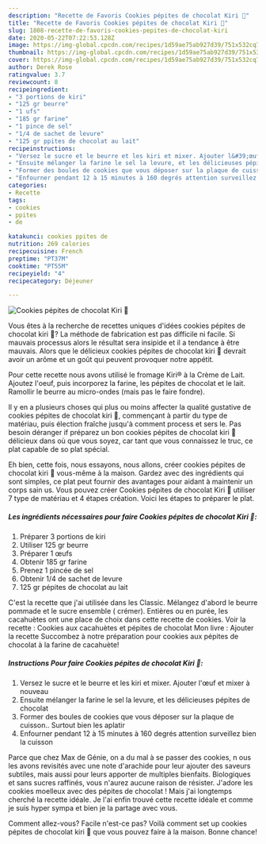 ```yaml
---
description: "Recette de Favoris Cookies pépites de chocolat Kiri 🧀"
title: "Recette de Favoris Cookies pépites de chocolat Kiri 🧀"
slug: 1808-recette-de-favoris-cookies-pepites-de-chocolat-kiri
date: 2020-05-22T07:22:53.128Z
image: https://img-global.cpcdn.com/recipes/1d59ae75ab927d39/751x532cq70/cookies-pepites-de-chocolat-kiri-🧀-photo-principale-de-la-recette.jpg
thumbnail: https://img-global.cpcdn.com/recipes/1d59ae75ab927d39/751x532cq70/cookies-pepites-de-chocolat-kiri-🧀-photo-principale-de-la-recette.jpg
cover: https://img-global.cpcdn.com/recipes/1d59ae75ab927d39/751x532cq70/cookies-pepites-de-chocolat-kiri-🧀-photo-principale-de-la-recette.jpg
author: Derek Rose
ratingvalue: 3.7
reviewcount: 8
recipeingredient:
- "3 portions de kiri"
- "125 gr beurre"
- "1 ufs"
- "185 gr farine"
- "1 pince de sel"
- "1/4 de sachet de levure"
- "125 gr ppites de chocolat au lait"
recipeinstructions:
- "Versez le sucre et le beurre et les kiri et mixer. Ajouter l&#39;œuf et mixer à nouveau"
- "Ensuite mélanger la farine le sel la levure, et les délicieuses pépites de chocolat"
- "Former des boules de cookies que vous déposer sur la plaque de cuisson.. Surtout bien les aplatir"
- "Enfourner pendant 12 à 15 minutes à 160 degrés attention surveillez bien la cuisson"
categories:
- Recette
tags:
- cookies
- ppites
- de

katakunci: cookies ppites de 
nutrition: 269 calories
recipecuisine: French
preptime: "PT37M"
cooktime: "PT55M"
recipeyield: "4"
recipecategory: Déjeuner

---
```



![Cookies pépites de chocolat Kiri 🧀](https://img-global.cpcdn.com/recipes/1d59ae75ab927d39/751x532cq70/cookies-pepites-de-chocolat-kiri-🧀-photo-principale-de-la-recette.jpg)

Vous êtes à la recherche de recettes uniques d'idées cookies pépites de chocolat kiri 🧀? La méthode de fabrication est pas difficile ni facile. Si mauvais processus alors le résultat sera insipide et il a tendance à être mauvais. Alors que le délicieux cookies pépites de chocolat kiri 🧀 devrait avoir un arôme et un goût qui peuvent provoquer notre appétit.

Pour cette recette nous avons utilisé le fromage Kiri® à la Crème de Lait. Ajoutez l&#39;oeuf, puis incorporez la farine, les pépites de chocolat et le lait. Ramollir le beurre au micro-ondes (mais pas le faire fondre).

Il y en a plusieurs choses qui plus ou moins affecter la qualité gustative de cookies pépites de chocolat kiri 🧀, commençant à partir du type de matériau, puis élection fraîche jusqu'à comment process et sers le. Pas besoin déranger if préparez un bon cookies pépites de chocolat kiri 🧀 délicieux dans où que vous soyez, car tant que vous connaissez le truc, ce plat capable de so plat spécial.


Eh bien, cette fois, nous essayons, nous allons, créer cookies pépites de chocolat kiri 🧀 vous-même à la maison. Gardez avec des ingrédients qui sont simples, ce plat peut fournir des avantages pour aidant à maintenir un corps sain us. Vous pouvez créer Cookies pépites de chocolat Kiri 🧀 utiliser 7 type de matériau et 4 étapes création. Voici les étapes to préparer le plat.

<!--inarticleads1-->

##### Les ingrédients nécessaires pour faire Cookies pépites de chocolat Kiri 🧀:

1. Préparer 3 portions de kiri
1. Utiliser 125 gr beurre
1. Préparer 1 œufs
1. Obtenir 185 gr farine
1. Prenez 1 pincée de sel
1. Obtenir 1/4 de sachet de levure
1.  125 gr pépites de chocolat au lait


C&#39;est la recette que j&#39;ai utilisée dans les Classic. Mélangez d&#39;abord le beurre pommade et le sucre ensemble ( crémer). Entières ou en purée, les cacahuètes ont une place de choix dans cette recette de cookies. Voir la recette : Cookies aux cacahuètes et pépites de chocolat Mon livre : Ajouter la recette Succombez à notre préparation pour cookies aux pépites de chocolat à la farine de cacahuète! 

<!--inarticleads2-->

##### Instructions Pour faire Cookies pépites de chocolat Kiri 🧀:

1. Versez le sucre et le beurre et les kiri et mixer. Ajouter l&#39;œuf et mixer à nouveau
1. Ensuite mélanger la farine le sel la levure, et les délicieuses pépites de chocolat
1. Former des boules de cookies que vous déposer sur la plaque de cuisson.. Surtout bien les aplatir
1. Enfourner pendant 12 à 15 minutes à 160 degrés attention surveillez bien la cuisson


Parce que chez Max de Génie, on a du mal à se passer des cookies, n ous les avons revisités avec une note d&#39;arachide pour leur ajouter des saveurs subtiles, mais aussi pour leurs apporter de multiples bienfaits. Biologiques et sans sucres raffinés, vous n&#39;aurez aucune raison de résister. J&#39;adore les cookies moelleux avec des pépites de chocolat ! Mais j&#39;ai longtemps cherché la recette idéale. Je l&#39;ai enfin trouvé cette recette idéale et comme je suis hyper sympa et bien je la partage avec vous. 


Comment allez-vous? Facile n'est-ce pas? Voilà comment set up cookies pépites de chocolat kiri 🧀 que vous pouvez faire à la maison. Bonne chance!
